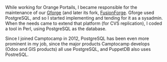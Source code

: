 While working for Orange Portails, I became responsible for the maintenance of our [Gforge](https://gforge.inria.fr/) (and later its fork, [FusionForge](https://fusionforge.org/). Gforge used PostgreSQL, and so I started implementing and tending for it as a sysadmin. When the needs came to extend that platform (for CVS replication), I coded a tool in Perl, using PostgreSQL as the database.

Since I joined Camptocamp in 2012, PostgreSQL has been even more prominent in my job, since the major products Camptocamp develops (Odoo and GIS products) all use PostgreSQL, and PuppetDB also uses PostreSQL.
